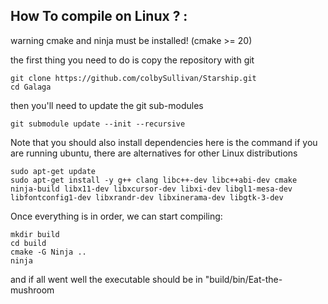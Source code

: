 ## <b>How To compile on Linux ? :</b>

warning cmake and ninja must be installed! 
(cmake >= 20)

the first thing you need to do is copy the repository with git

```
git clone https://github.com/colbySullivan/Starship.git
cd Galaga
```

then you'll need to update the git sub-modules 

```
git submodule update --init --recursive
```

Note that you should also install dependencies here is the command if you are running ubuntu, there are alternatives for other Linux distributions

```
sudo apt-get update
sudo apt-get install -y g++ clang libc++-dev libc++abi-dev cmake ninja-build libx11-dev libxcursor-dev libxi-dev libgl1-mesa-dev libfontconfig1-dev libxrandr-dev libxinerama-dev libgtk-3-dev
```


Once everything is in order, we can start compiling: 

```
mkdir build
cd build
cmake -G Ninja ..
ninja
```

and if all went well the executable should be in "build/bin/Eat-the-mushroom